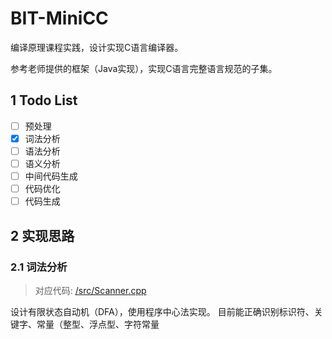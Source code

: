 # BIT-MiniCC

编译原理课程实践，设计实现C语言编译器。

参考老师提供的框架（Java实现），实现C语言完整语言规范的子集。

## 1 Todo List
-[ ] 预处理
-[x] 词法分析
-[ ] 语法分析
-[ ] 语义分析
-[ ] 中间代码生成
-[ ] 代码优化
-[ ] 代码生成

## 2 实现思路
### 2.1 词法分析
> 对应代码: [/src/Scanner.cpp](src/Scanner.cpp)

设计有限状态自动机（DFA），使用程序中心法实现。
目前能正确识别标识符、关键字、常量（整型、浮点型、字符常量
